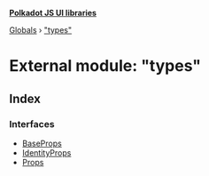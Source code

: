**[Polkadot JS UI libraries](../README.md)**

[Globals](../globals.md) › [&quot;types&quot;](_types_.md)

# External module: "types"

## Index

### Interfaces

* [BaseProps](../interfaces/_types_.baseprops.md)
* [IdentityProps](../interfaces/_types_.identityprops.md)
* [Props](../interfaces/_types_.props.md)